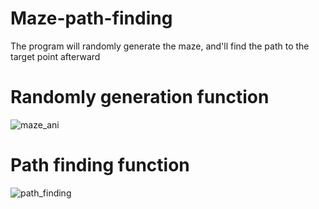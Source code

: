 # Maze-path-finding
The program will randomly generate the maze, and'll find the path to the target point afterward 
# Randomly generation function
![maze_ani](https://user-images.githubusercontent.com/61955371/128673453-bfb4f6d6-4b0d-45e5-9e7e-f21392af7441.gif)
# Path finding function
![path_finding](https://user-images.githubusercontent.com/61955371/128673638-3d86f887-f8a2-439f-a4b2-227cbdae4411.gif)
